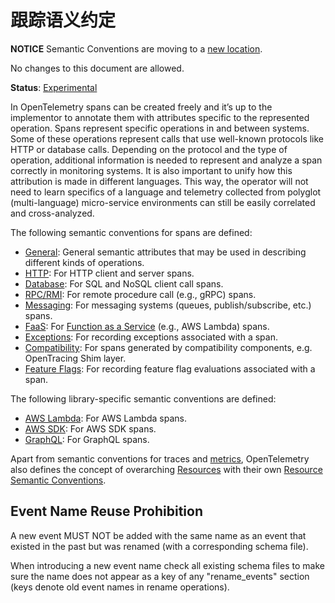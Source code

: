 # 跟踪语义约定

**NOTICE** Semantic Conventions are moving to a
[new location](http://github.com/open-telemetry/semantic-conventions).

No changes to this document are allowed.

**Status**: [Experimental](../../document-status.md)

In OpenTelemetry spans can be created freely and it’s up to the implementor to
annotate them with attributes specific to the represented operation. Spans
represent specific operations in and between systems. Some of these operations
represent calls that use well-known protocols like HTTP or database calls.
Depending on the protocol and the type of operation, additional information is
needed to represent and analyze a span correctly in monitoring systems. It is
also important to unify how this attribution is made in different languages.
This way, the operator will not need to learn specifics of a language and
telemetry collected from polyglot (multi-language) micro-service environments
can still be easily correlated and cross-analyzed.

The following semantic conventions for spans are defined:

- [General](span-general.md): General semantic attributes that may be used in
  describing different kinds of operations.
- [HTTP](http.md): For HTTP client and server spans.
- [Database](database.md): For SQL and NoSQL client call spans.
- [RPC/RMI](rpc.md): For remote procedure call (e.g., gRPC) spans.
- [Messaging](messaging.md): For messaging systems (queues, publish/subscribe,
  etc.) spans.
- [FaaS](faas.md): For
  [Function as a Service](https://en.wikipedia.org/wiki/Function_as_a_service)
  (e.g., AWS Lambda) spans.
- [Exceptions](exceptions.md): For recording exceptions associated with a span.
- [Compatibility](compatibility.md): For spans generated by compatibility
  components, e.g. OpenTracing Shim layer.
- [Feature Flags](feature-flags.md): For recording feature flag evaluations
  associated with a span.

The following library-specific semantic conventions are defined:

- [AWS Lambda](instrumentation/aws-lambda.md): For AWS Lambda spans.
- [AWS SDK](instrumentation/aws-sdk.md): For AWS SDK spans.
- [GraphQL](instrumentation/graphql.md): For GraphQL spans.

Apart from semantic conventions for traces and
[metrics](../../metrics/semantic_conventions/README.md), OpenTelemetry also
defines the concept of overarching [Resources](../../resource/sdk.md) with their
own
[Resource Semantic Conventions](../../resource/semantic_conventions/README.md).

## Event Name Reuse Prohibition

A new event MUST NOT be added with the same name as an event that existed in the
past but was renamed (with a corresponding schema file).

When introducing a new event name check all existing schema files to make sure
the name does not appear as a key of any "rename_events" section (keys denote
old event names in rename operations).
